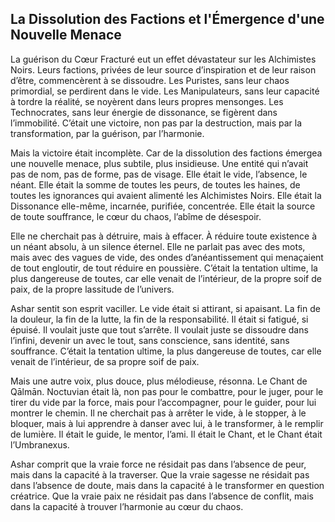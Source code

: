 ## La Dissolution des Factions et l'Émergence d'une Nouvelle Menace

La guérison du Cœur Fracturé eut un effet dévastateur sur les Alchimistes Noirs. Leurs factions, privées de leur source d’inspiration et de leur raison d’être, commencèrent à se dissoudre. Les Puristes, sans leur chaos primordial, se perdirent dans le vide. Les Manipulateurs, sans leur capacité à tordre la réalité, se noyèrent dans leurs propres mensonges. Les Technocrates, sans leur énergie de dissonance, se figèrent dans l’immobilité. C’était une victoire, non pas par la destruction, mais par la transformation, par la guérison, par l’harmonie.

Mais la victoire était incomplète. Car de la dissolution des factions émergea une nouvelle menace, plus subtile, plus insidieuse. Une entité qui n’avait pas de nom, pas de forme, pas de visage. Elle était le vide, l’absence, le néant. Elle était la somme de toutes les peurs, de toutes les haines, de toutes les ignorances qui avaient alimenté les Alchimistes Noirs. Elle était la Dissonance elle-même, incarnée, purifiée, concentrée. Elle était la source de toute souffrance, le cœur du chaos, l’abîme de désespoir.

Elle ne cherchait pas à détruire, mais à effacer. À réduire toute existence à un néant absolu, à un silence éternel. Elle ne parlait pas avec des mots, mais avec des vagues de vide, des ondes d’anéantissement qui menaçaient de tout engloutir, de tout réduire en poussière. C’était la tentation ultime, la plus dangereuse de toutes, car elle venait de l’intérieur, de la propre soif de paix, de la propre lassitude de l’univers.

Ashar sentit son esprit vaciller. Le vide était si attirant, si apaisant. La fin de la douleur, la fin de la lutte, la fin de la responsabilité. Il était si fatigué, si épuisé. Il voulait juste que tout s’arrête. Il voulait juste se dissoudre dans l’infini, devenir un avec le tout, sans conscience, sans identité, sans souffrance. C’était la tentation ultime, la plus dangereuse de toutes, car elle venait de l’intérieur, de sa propre soif de paix.

Mais une autre voix, plus douce, plus mélodieuse, résonna. Le Chant de Qālmān. Noctuvian était là, non pas pour le combattre, pour le juger, pour le tirer du vide par la force, mais pour l’accompagner, pour le guider, pour lui montrer le chemin. Il ne cherchait pas à arrêter le vide, à le stopper, à le bloquer, mais à lui apprendre à danser avec lui, à le transformer, à le remplir de lumière. Il était le guide, le mentor, l’ami. Il était le Chant, et le Chant était l’Umbranexus.

Ashar comprit que la vraie force ne résidait pas dans l’absence de peur, mais dans la capacité à la traverser. Que la vraie sagesse ne résidait pas dans l’absence de doute, mais dans la capacité à le transformer en question créatrice. Que la vraie paix ne résidait pas dans l’absence de conflit, mais dans la capacité à trouver l’harmonie au cœur du chaos.
